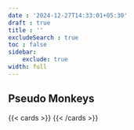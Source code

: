 ```yaml
---
date : '2024-12-27T14:33:01+05:30'
draft : true
title : ''
excludeSearch : true
toc : false
sidebar:
    exclude: true
width: full
---
```


## Pseudo Monkeys

{{< cards >}}
{{< /cards >}}
